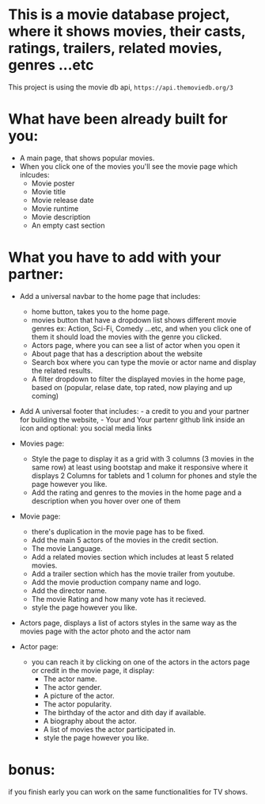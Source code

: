 # This is a movie database project, where it shows movies, their casts, ratings, trailers, related movies, genres ...etc

This project is using the movie db api, `https://api.themoviedb.org/3`

# What have been already built for you:
- A main page, that shows popular movies.
- When you click one of the movies you'll see the movie page which inlcudes:
    - Movie poster
    - Movie title
    - Movie release date
    - Movie runtime
    - Movie description
    - An empty cast section

# What you have to add with your partner:
- Add a universal navbar to the home page that includes:
    - home button, takes you to the home page.
    - movies button that have a dropdown list shows different movie genres ex: Action, Sci-Fi, Comedy ...etc, and when you click one of them it should load the movies with the genre you clicked.
    - Actors page, where you can see a list of actor when you open it
    - About page that has a description about the website
    - Search box where you can type the movie or actor name and display the related results.
    - A filter dropdown to filter the displayed movies in the home page, based on (popular, relase date, top rated, now playing and up coming) 

 - Add A universal footer that includes:
        - a credit to you and your partner for building the website, 
        - Your and Your partenr github link inside an icon and optional: you social media links

- Movies page:
    - Style the page to display it as a grid with 3 columns (3 movies in the same row) at least using bootstap and make it responsive where it displays 2 Columns for tablets and 1 column for phones and style the page however you like.
    - Add the rating and genres to the movies in the home page and a description when you hover over one of them
   
- Movie page: 
    - there's duplication in the movie page has to be fixed.
    - Add the main 5 actors of the movies in the credit section.
    - The movie Language.
    - Add a related movies section which includes at least 5 related movies.
    - Add a trailer section which has the movie trailer from youtube.
    - Add the movie production company name and logo.
    - Add the director name. 
    - The movie Rating and how many vote has it recieved.
    - style the page however you like.

- Actors page, displays a list of actors styles in the same way as the movies page with the actor photo and the actor nam

- Actor page: 
    - you can reach it by clicking on one of the actors in the actors page or credit in the movie page, it display:
        - The actor name.
        - The actor gender.
        - A picture of the actor.
        - The actor popularity.
        - The birthday of the actor and dith day if available.
        - A biography about the actor.
        - A list of movies the actor participated in.
        - style the page however you like.

# bonus:
if you finish early you can work on the same functionalities for TV shows.